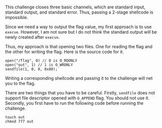 This challenge closes three basic channels, which are standard input, standard output, and standard error.
Thus, passing a 2-stage shellcode is impossible.

Since we need a way to output the flag value, my first approach is to use `execve`.
However, I am not sure but I do not think the standard output will be newly created after `execve`.

Thus, my approach is that opening two files. One for reading the flag and the other for writing the flag.
Here is the source code for it.
```
open("/flag", 0) // 0 is O_RDONLY
open("out", 1) // 1 is O_WRONLY
sendfile(1, 0, 0, 0x80);
```

Writing a corresponding shellcode and passing it to the challenge will net you to the flag.

There are two things that you have to be careful.
Firstly, `sendfile` does not support file descriptor opened with `O_APPEND` flag. You should not use it.
Secondly, you first have to run the following code before running the challenge.
```
touch out
chmod 777 out
```